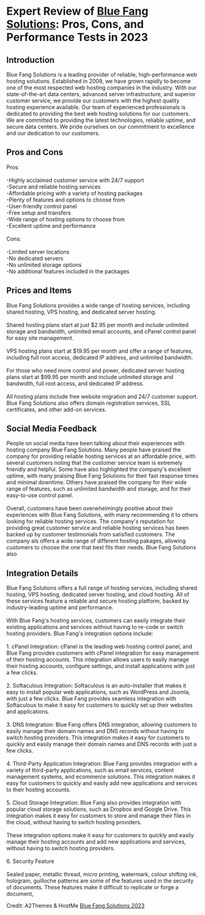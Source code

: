 <h1>Expert Review of <a href="https://a2themes.com/blue-fang-solutions-reviews">Blue Fang Solutions</a>: Pros, Cons, and Performance Tests in 2023</h1>
<h2>Introduction</h2>
Blue Fang Solutions is a leading provider of reliable, high-performance web hosting solutions. Established in 2009, we have grown rapidly to become one of the most respected web hosting companies in the industry. With our state-of-the-art data centers, advanced server infrastructure, and superior customer service, we provide our customers with the highest quality hosting experience available. Our team of experienced professionals is dedicated to providing the best web hosting solutions for our customers. We are committed to providing the latest technologies, reliable uptime, and secure data centers. We pride ourselves on our commitment to excellence and our dedication to our customers.
<h2>Pros and Cons</h2>
Pros:<br><br>-Highly acclaimed customer service with 24/7 support<br>-Secure and reliable hosting services<br>-Affordable pricing with a variety of hosting packages<br>-Plenty of features and options to choose from<br>-User-friendly control panel<br>-Free setup and transfers<br>-Wide range of hosting options to choose from<br>-Excellent uptime and performance<br><br>Cons:<br><br>-Limited server locations<br>-No dedicated servers<br>-No unlimited storage options<br>-No additional features included in the packages
<h2>Prices and Items</h2>
Blue Fang Solutions provides a wide range of hosting services, including shared hosting, VPS hosting, and dedicated server hosting.<br><br>Shared hosting plans start at just $2.95 per month and include unlimited storage and bandwidth, unlimited email accounts, and cPanel control panel for easy site management.<br><br>VPS hosting plans start at $19.95 per month and offer a range of features, including full root access, dedicated IP address, and unlimited bandwidth.<br><br>For those who need more control and power, dedicated server hosting plans start at $99.95 per month and include unlimited storage and bandwidth, full root access, and dedicated IP address.<br><br>All hosting plans include free website migration and 24/7 customer support. Blue Fang Solutions also offers domain registration services, SSL certificates, and other add-on services.
<h2>Social Media Feedback</h2>
People on social media have been talking about their experiences with hosting company Blue Fang Solutions. Many people have praised the company for providing reliable hosting services at an affordable price, with several customers noting that the customer service team is extremely friendly and helpful. Some have also highlighted the company's excellent uptime, with many praising Blue Fang Solutions for their fast response times and minimal downtime. Others have praised the company for their wide range of features, such as unlimited bandwidth and storage, and for their easy-to-use control panel.<br><br>Overall, customers have been overwhelmingly positive about their experiences with Blue Fang Solutions, with many recommending it to others looking for reliable hosting services. The company's reputation for providing great customer service and reliable hosting services has been backed up by customer testimonials from satisfied customers. The company als offers a wide range of different hosting pakages, allowing customers to choose the one that best fits their needs. Blue Fang Solutions also
<h2>Integration Details</h2>
Blue Fang Solutions offers a full range of hosting services, including shared hosting, VPS hosting, dedicated server hosting, and cloud hosting. All of these services feature a reliable and secure hosting platform, backed by industry-leading uptime and performance.<br><br>With Blue Fang's hosting services, customers can easily integrate their existing applications and services without having to re-code or switch hosting providers. Blue Fang's integration options include:<br><br>1. cPanel Integration: cPanel is the leading web hosting control panel, and Blue Fang provides customers with cPanel integration for easy management of their hosting accounts. This integration allows users to easily manage their hosting accounts, configure settings, and install applications with just a few clicks.<br><br>2. Softaculous Integration: Softaculous is an auto-installer that makes it easy to install popular web applications, such as WordPress and Joomla, with just a few clicks. Blue Fang provides seamless integration with Softaculous to make it easy for customers to quickly set up their websites and applications.<br><br>3. DNS Integration: Blue Fang offers DNS integration, allowing customers to easily manage their domain names and DNS records without having to switch hosting providers. This integration makes it easy for customers to quickly and easily manage their domain names and DNS records with just a few clicks.<br><br>4. Third-Party Application Integration: Blue Fang provides integration with a variety of third-party applications, such as email services, content management systems, and ecommerce solutions. This integration makes it easy for customers to quickly and easily add new applications and services to their hosting accounts.<br><br>5. Cloud Storage Integration: Blue Fang also provides integration with popular cloud storage solutions, such as Dropbox and Google Drive. This integration makes it easy for customers to store and manage their files in the cloud, without having to switch hosting providers.<br><br>These integration options make it easy for customers to quickly and easily manage their hosting accounts and add new applications and services, without having to switch hosting providers.<br><br>6. Security Feature<br><br>Sealed paper, metallic thread, micro printing, watermark, colour shifting ink, hologram, guilloche patterns are some of the features used in the security of documents. These features make it difficult to replicate or forge a document,
<p>Credit: A2Themes & HostMe <a href="https://a2themes.com/blue-fang-solutions-reviews">Blue Fang Solutions 2023</a></p>
